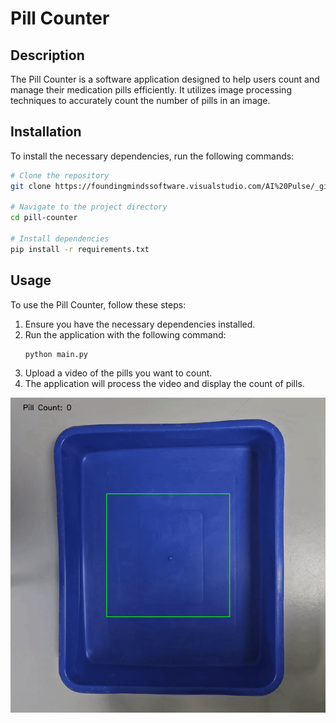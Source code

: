 # Pill Counter
## Description
The Pill Counter is a software application designed to help users count and manage their medication pills efficiently. It utilizes image processing techniques to accurately count the number of pills in an image.

## Installation
To install the necessary dependencies, run the following commands:

```bash
# Clone the repository
git clone https://foundingmindssoftware.visualstudio.com/AI%20Pulse/_git/ml_pocs

# Navigate to the project directory
cd pill-counter

# Install dependencies
pip install -r requirements.txt
```

## Usage
To use the Pill Counter, follow these steps:

1. Ensure you have the necessary dependencies installed.
2. Run the application with the following command:
    ```
    python main.py
    ```
3. Upload a video of the pills you want to count.
4. The application will process the video and display the count of pills.

![Pill Counter Demo](asset\demo.gif)

